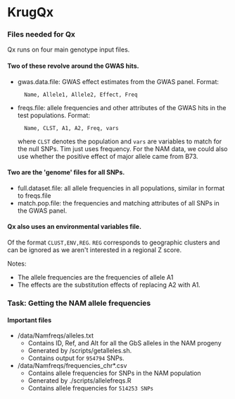 # KrugQx

### Files needed for Qx

Qx runs on four main genotype input files. 

#### Two of these revolve around the GWAS hits. 

* gwas.data.file: GWAS effect estimates from the GWAS panel. Format:
		
		Name, Allele1, Allele2, Effect, Freq
* freqs.file: allele frequencies and other attributes of the GWAS hits in the test populations. Format:

		Name, CLST, A1, A2, Freq, vars
		
	where `CLST` denotes the population and `vars` are variables to match for the null SNPs. Tim just uses frequency. For the NAM data, we could also use whether the positive effect of major allele came from B73.
	
#### Two are the 'genome' files for all SNPs.

* full.dataset.file: all allele frequencies in all populations, similar in format to freqs.file
* match.pop.file:  the frequencies and matching attributes of all SNPs in the GWAS panel.

#### Qx also uses an environmental variables file.

Of the format `CLUST,ENV,REG`. `REG` corresponds to geographic clusters and can be ignored as we aren't interested in a regional Z score. 

Notes:

* The allele frequencies are the frequencies of allele A1
* The effects are the substitution effects of replacing A2 with A1.

### Task: Getting the NAM allele frequencies

#### Important files

* /data/Namfreqs/alleles.txt  
	* Contains ID, Ref, and Alt for all the GbS alleles in the NAM progeny
	* Generated by /scripts/getalleles.sh.
	* Contains output for `954794` SNPs.
* /data/Namfreqs/frequencies_chr*.csv
	* Contains allele frequencies for SNPs in the NAM population
	* Generated by ./scripts/allelefreqs.R
	* Contains allele frequencies for `514253 SNPs`